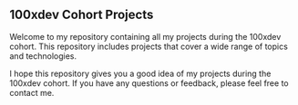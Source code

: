 ## 100xdev Cohort Projects

Welcome to my repository containing all my projects during the 100xdev cohort. This repository includes projects that cover a wide range of topics and technologies.


I hope this repository gives you a good idea of my projects during the 100xdev cohort. If you have any questions or feedback, please feel free to contact me.
